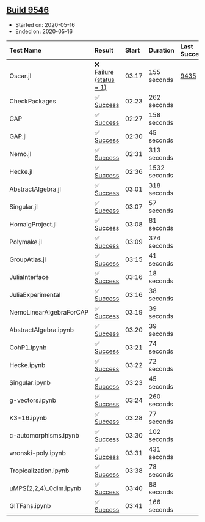 ## [Build 9546](https://oscarci.mathematik.uni-kl.de/job/oscar/9546/)

* Started on: 2020-05-16
* Ended on: 2020-05-16

| Test Name    | Result | Start | Duration | Last Success | First Failure |
|:-------------|:-------|:------|:---------|:-------------|:--------------|
| Oscar.jl | ❌ [Failure (status = 1)](https://oscarci.mathematik.uni-kl.de/job/oscar/9546/artifact/logs/build-9546/Oscar.jl.log) | 03:17 | 155 seconds | [9435](https://oscarci.mathematik.uni-kl.de/job/oscar/9435/) | [9436](https://oscarci.mathematik.uni-kl.de/job/oscar/9436/) |
| CheckPackages | ✅ [Success](https://oscarci.mathematik.uni-kl.de/job/oscar/9546/artifact/logs/build-9546/CheckPackages.log) | 02:23 | 262 seconds |  |  |
| GAP | ✅ [Success](https://oscarci.mathematik.uni-kl.de/job/oscar/9546/artifact/logs/build-9546/GAP.log) | 02:27 | 158 seconds |  |  |
| GAP.jl | ✅ [Success](https://oscarci.mathematik.uni-kl.de/job/oscar/9546/artifact/logs/build-9546/GAP.jl.log) | 02:30 | 45 seconds |  |  |
| Nemo.jl | ✅ [Success](https://oscarci.mathematik.uni-kl.de/job/oscar/9546/artifact/logs/build-9546/Nemo.jl.log) | 02:31 | 313 seconds |  |  |
| Hecke.jl | ✅ [Success](https://oscarci.mathematik.uni-kl.de/job/oscar/9546/artifact/logs/build-9546/Hecke.jl.log) | 02:36 | 1532 seconds |  |  |
| AbstractAlgebra.jl | ✅ [Success](https://oscarci.mathematik.uni-kl.de/job/oscar/9546/artifact/logs/build-9546/AbstractAlgebra.jl.log) | 03:01 | 318 seconds |  |  |
| Singular.jl | ✅ [Success](https://oscarci.mathematik.uni-kl.de/job/oscar/9546/artifact/logs/build-9546/Singular.jl.log) | 03:07 | 57 seconds |  |  |
| HomalgProject.jl | ✅ [Success](https://oscarci.mathematik.uni-kl.de/job/oscar/9546/artifact/logs/build-9546/HomalgProject.jl.log) | 03:08 | 81 seconds |  |  |
| Polymake.jl | ✅ [Success](https://oscarci.mathematik.uni-kl.de/job/oscar/9546/artifact/logs/build-9546/Polymake.jl.log) | 03:09 | 374 seconds |  |  |
| GroupAtlas.jl | ✅ [Success](https://oscarci.mathematik.uni-kl.de/job/oscar/9546/artifact/logs/build-9546/GroupAtlas.jl.log) | 03:15 | 41 seconds |  |  |
| JuliaInterface | ✅ [Success](https://oscarci.mathematik.uni-kl.de/job/oscar/9546/artifact/logs/build-9546/JuliaInterface.log) | 03:16 | 18 seconds |  |  |
| JuliaExperimental | ✅ [Success](https://oscarci.mathematik.uni-kl.de/job/oscar/9546/artifact/logs/build-9546/JuliaExperimental.log) | 03:16 | 38 seconds |  |  |
| NemoLinearAlgebraForCAP | ✅ [Success](https://oscarci.mathematik.uni-kl.de/job/oscar/9546/artifact/logs/build-9546/NemoLinearAlgebraForCAP.log) | 03:19 | 39 seconds |  |  |
| AbstractAlgebra.ipynb | ✅ [Success](https://oscarci.mathematik.uni-kl.de/job/oscar/9546/artifact/logs/build-9546/AbstractAlgebra.ipynb.log) | 03:20 | 39 seconds |  |  |
| CohP1.ipynb | ✅ [Success](https://oscarci.mathematik.uni-kl.de/job/oscar/9546/artifact/logs/build-9546/CohP1.ipynb.log) | 03:21 | 74 seconds |  |  |
| Hecke.ipynb | ✅ [Success](https://oscarci.mathematik.uni-kl.de/job/oscar/9546/artifact/logs/build-9546/Hecke.ipynb.log) | 03:22 | 72 seconds |  |  |
| Singular.ipynb | ✅ [Success](https://oscarci.mathematik.uni-kl.de/job/oscar/9546/artifact/logs/build-9546/Singular.ipynb.log) | 03:23 | 45 seconds |  |  |
| g-vectors.ipynb | ✅ [Success](https://oscarci.mathematik.uni-kl.de/job/oscar/9546/artifact/logs/build-9546/g-vectors.ipynb.log) | 03:24 | 260 seconds |  |  |
| K3-16.ipynb | ✅ [Success](https://oscarci.mathematik.uni-kl.de/job/oscar/9546/artifact/logs/build-9546/K3-16.ipynb.log) | 03:28 | 77 seconds |  |  |
| c-automorphisms.ipynb | ✅ [Success](https://oscarci.mathematik.uni-kl.de/job/oscar/9546/artifact/logs/build-9546/c-automorphisms.ipynb.log) | 03:30 | 102 seconds |  |  |
| wronski-poly.ipynb | ✅ [Success](https://oscarci.mathematik.uni-kl.de/job/oscar/9546/artifact/logs/build-9546/wronski-poly.ipynb.log) | 03:31 | 431 seconds |  |  |
| Tropicalization.ipynb | ✅ [Success](https://oscarci.mathematik.uni-kl.de/job/oscar/9546/artifact/logs/build-9546/Tropicalization.ipynb.log) | 03:38 | 78 seconds |  |  |
| uMPS(2,2,4)_0dim.ipynb | ✅ [Success](https://oscarci.mathematik.uni-kl.de/job/oscar/9546/artifact/logs/build-9546/uMPS-2-2-4-_0dim.ipynb.log) | 03:40 | 88 seconds |  |  |
| GITFans.ipynb | ✅ [Success](https://oscarci.mathematik.uni-kl.de/job/oscar/9546/artifact/logs/build-9546/GITFans.ipynb.log) | 03:41 | 166 seconds |  |  |
